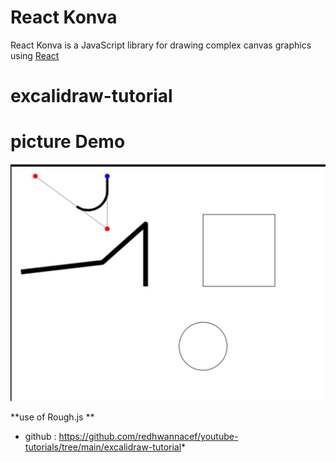 # React Konva

React Konva is a JavaScript library for drawing complex canvas graphics using [React](https://reactjs.org/)
# excalidraw-tutorial
# picture Demo

![Demo](./img.png)

**use of Rough.js **
* github : https://github.com/redhwannacef/youtube-tutorials/tree/main/excalidraw-tutorial*
